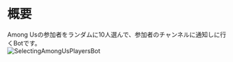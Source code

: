 # 概要
Among Usの参加者をランダムに10人選んで、参加者のチャンネルに通知しに行くBotです。  
![SelectingAmongUsPlayersBot](https://user-images.githubusercontent.com/72296262/109512374-61b1ac00-7ae7-11eb-9343-484fd48e8b85.gif)
